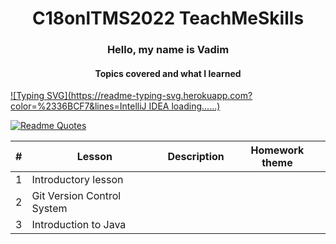 <h1 align="center"> C18onlTMS2022 TeachMeSkills</h1>
<h3 align="center" >Hello, my name is Vadim </h3>
<h4 align="center">Topics covered and what I learned</h4>

[![Typing SVG](https://readme-typing-svg.herokuapp.com?color=%2336BCF7&lines=IntelliJ IDEA loading......)](https://git.io/typing-svg)

[![Readme Quotes](https://quotes-github-readme.vercel.app/api?type=horizontal&theme=dark)](https://github.com/trossp)

| #     | Lesson                           | Description | Homework theme |
|-------|----------------------------------|-------------|----------------|
| 1     | Introductory lesson              |             |                |
| 2     | Git Version Control System       |             |                |
| 3     | Introduction to Java             |             |                |
